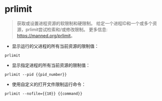 # prlimit

> 获取或设置进程资源的软限制和硬限制。
> 给定一个进程ID和一个或多个资源，prlimit尝试检索和/或修改限制。
> 更多信息: <https://manned.org/prlimit>。

- 显示运行的父进程的所有当前资源的限制值：

`prlimit`

- 显示指定进程的所有当前资源的限制值：

`prlimit --pid {{pid_number}}`

- 使用自定义的打开文件限制运行命令：

`prlimit --nofile={{10}} {{command}}`